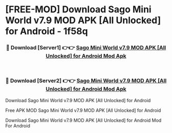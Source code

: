 # [FREE-MOD] Download Sago Mini World v7.9 MOD APK [All Unlocked] for Android - 1f58q


<div align="center">
<h3>🔴 Download [Server1] 👉👉 <a href="https://apk-comot.site?title=Sago_Mini_World_v7.9_MOD_APK_[All_Unlocked]_for_Android">Sago Mini World v7.9 MOD APK [All Unlocked] for Android Mod Apk</a></h3><br>

<h3>🔴 Download [Server2] 👉👉 <a href="https://apk-comot.site?title=Sago_Mini_World_v7.9_MOD_APK_[All_Unlocked]_for_Android">Sago Mini World v7.9 MOD APK [All Unlocked] for Android Mod Apk</a></h3>
</div>



Download Sago Mini World v7.9 MOD APK [All Unlocked] for Android 

Free APK MOD Sago Mini World v7.9 MOD APK [All Unlocked] for Android 

Download Sago Mini World v7.9 MOD APK [All Unlocked] for Android Mod For Android
